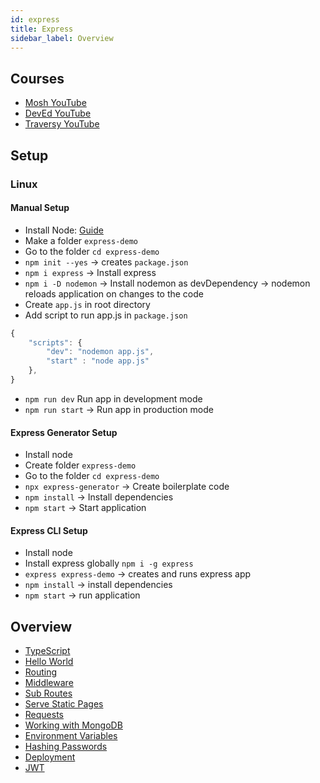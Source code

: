 ```yaml
---
id: express
title: Express
sidebar_label: Overview
---
```


## Courses

- [Mosh YouTube](https://www.youtube.com/watch?v=pKd0Rpw7O48)
- [DevEd YouTube](https://www.youtube.com/watch?v=vjf774RKrLc)
- [Traversy YouTube](https://www.youtube.com/watch?v=L72fhGm1tfE)

## Setup

### Linux

#### Manual Setup

- Install Node: [Guide](../../languages/node/node)
- Make a folder `express-demo`
- Go to the folder `cd express-demo`
- `npm init --yes` &rarr; creates `package.json`
- `npm i express` &rarr; Install express
- `npm i -D nodemon` &rarr; Install nodemon as devDependency &rarr; nodemon reloads application on changes to the code
- Create `app.js` in root directory
- Add script to run app.js in `package.json`

```js filename="package.json"
{
    "scripts": {
        "dev": "nodemon app.js",
        "start" : "node app.js"
    },
}
```

- `npm run dev` Run app in development mode
- `npm run start` &rarr; Run app in production mode

#### Express Generator Setup

- Install node
- Create folder `express-demo`
- Go to the folder `cd express-demo`
- `npx express-generator` &rarr; Create boilerplate code
- `npm install` &rarr; Install dependencies
- `npm start` &rarr; Start application

#### Express CLI Setup

- Install node
- Install express globally `npm i -g express`
- `express express-demo` &rarr; creates and runs express app
- `npm install` &rarr; install dependencies
- `npm start` &rarr; run application

## Overview

- [TypeScript](express-typescript)
- [Hello World](express-hello-world)
- [Routing](express-routing)
- [Middleware](express-middleware)
- [Sub Routes](express-sub-routes)
- [Serve Static Pages](express-static)
- [Requests](express-requests)
- [Working with MongoDB](express-mongo)
- [Environment Variables](express-env)
- [Hashing Passwords](express-passwords)
- [Deployment](../../deployment/heroku#express)
- [JWT](express-jwt)
